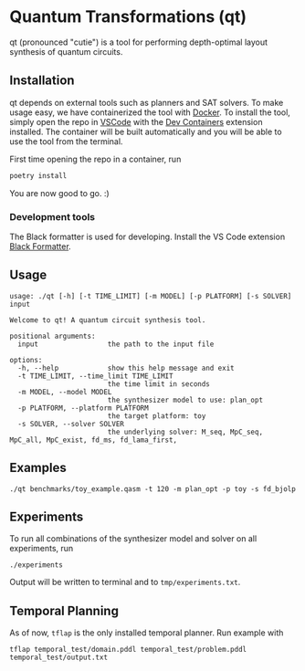 # Quantum Transformations (qt)

qt (pronounced "cutie") is a tool for performing depth-optimal layout synthesis of quantum circuits.

## Installation

qt depends on external tools such as planners and SAT solvers. To make usage easy, we have containerized the tool with [Docker](https://www.docker.com/products/docker-desktop/). To install the tool, simply open the repo in [VSCode](https://code.visualstudio.com/) with the [Dev Containers](https://marketplace.visualstudio.com/items?itemName=ms-vscode-remote.remote-containers) extension installed. The container will be built automatically and you will be able to use the tool from the terminal.

First time opening the repo in a container, run

```bash
poetry install
```

You are now good to go. :)

### Development tools

The Black formatter is used for developing. Install the VS Code extension [Black Formatter](https://marketplace.visualstudio.com/items?itemName=ms-python.black-formatter).

## Usage

```
usage: ./qt [-h] [-t TIME_LIMIT] [-m MODEL] [-p PLATFORM] [-s SOLVER] input

Welcome to qt! A quantum circuit synthesis tool.

positional arguments:
  input                 the path to the input file

options:
  -h, --help            show this help message and exit
  -t TIME_LIMIT, --time_limit TIME_LIMIT
                        the time limit in seconds
  -m MODEL, --model MODEL
                        the synthesizer model to use: plan_opt
  -p PLATFORM, --platform PLATFORM
                        the target platform: toy
  -s SOLVER, --solver SOLVER
                        the underlying solver: M_seq, MpC_seq, MpC_all, MpC_exist, fd_ms, fd_lama_first,
```

## Examples

```
./qt benchmarks/toy_example.qasm -t 120 -m plan_opt -p toy -s fd_bjolp
```

## Experiments

To run all combinations of the synthesizer model and solver on all experiments, run

```
./experiments
```

Output will be written to terminal and to `tmp/experiments.txt`.

## Temporal Planning

As of now, `tflap` is the only installed temporal planner. Run example with

```
tflap temporal_test/domain.pddl temporal_test/problem.pddl temporal_test/output.txt
```
